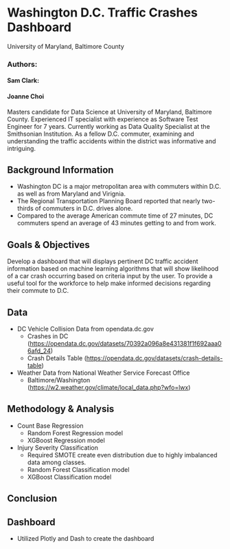 # Washington D.C. Traffic Crashes Dashboard
University of Maryland, Baltimore County 

### Authors:
#### Sam Clark:
#### Joanne Choi
Masters candidate for Data Science at University of Maryland, Baltimore County. Experienced IT specialist with experience as Software Test Engineer for 7 years. Currently working as Data Quality Specialist at the Smithsonian Institution. As a fellow D.C. commuter, examining and understanding the traffic accidents within the district was informative and intriguing.

## Background Information
- Washington DC is a major metropolitan area with commuters within D.C. as well as from Maryland and Virignia. 
- The Regional Transportation Planning Board reported that nearly two-thirds of commuters in D.C. drives alone. 
- Compared to the average American commute time of 27 minutes, DC commuters spend an average of 43 minutes getting to and from work. 

## Goals & Objectives
Develop a dashboard that will displays pertinent DC traffic accident information based on machine learning algorithms that will show likelihood of a car crash occurring based on criteria input by the user. To provide a useful tool for the workforce to help make informed decisions regarding their commute to D.C.

## Data
- DC Vehicle Collision Data from opendata.dc.gov
  - Crashes in DC (https://opendata.dc.gov/datasets/70392a096a8e431381f1f692aaa06afd_24)
  - Crash Details Table (https://opendata.dc.gov/datasets/crash-details-table)
- Weather Data from National Weather Service Forecast Office
  - Baltimore/Washington (https://w2.weather.gov/climate/local_data.php?wfo=lwx)

## Methodology & Analysis
- Count Base Regression
  - Random Forest Regression model
  - XGBoost Regression model
- Injury Severity Classification
    - Required SMOTE create even distribution due to highly imbalanced data among classes.
  - Random Forest Classification model
  - XGBoost Classification model
  
## Conclusion

## Dashboard
- Utilized Plotly and Dash to create the dashboard
 
